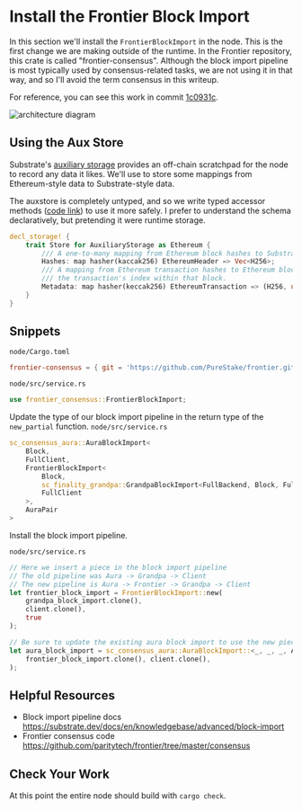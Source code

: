 # Install the Frontier Block Import

In this section we'll install the `FrontierBlockImport` in the node. This is the first change we are
making outside of the runtime. In the Frontier repository, this crate is called "frontier-consensus".
Although the block import pipeline is most typically used by consensus-related tasks, we are not using
it in that way, and so I'll avoid the term consensus in this writeup.

For reference, you can see this work in commit [1c0931c](https://github.com/JoshOrndorff/substrate-node-template/commit/1c0931c59122d02b6ee8b3c55d35532f2c2174ce).

![architecture diagram](../images/block-import.png)

## Using the Aux Store

Substrate's [auxiliary storage](https://substrate.dev/rustdocs/v2.0.0/sc_client_api/backend/trait.AuxStore.html) provides an off-chain scratchpad for the node to record any data it likes. We'll use to store some mappings from Ethereum-style data to Substrate-style data.

The auxstore is completely untyped, and so we write typed accessor methods ([code link](https://github.com/PureStake/frontier/blob/c5fe2a61f2aecd6cba62e7163b44af5a38bac6ad/consensus/src/aux_schema.rs)) to use it more safely. I prefer to understand the schema declaratively, but pretending it were runtime storage.

```rust
decl_storage! {
	trait Store for AuxiliaryStorage as Ethereum {
		/// A one-to-many mapping from Ethereum block hashes to Substrate block hashes
		Hashes: map hasher(kaccak256) EthereumHeader => Vec<H256>;
		/// A mapping from Ethereum transaction hashes to Ethereum block hashes and
		/// the transaction's index within that block.
		Metadata: map hasher(keccak256) EthereumTransaction => (H256, u32);
	}
}
```

## Snippets

`node/Cargo.toml`

```toml
frontier-consensus = { git = 'https://github.com/PureStake/frontier.git', branch = 'substrate-v2' }
```

`node/src/service.rs`

```rust
use frontier_consensus::FrontierBlockImport;
```

Update the type of our block import pipeline in the return type of the `new_partial` function.
`node/src/service.rs`

```rust
sc_consensus_aura::AuraBlockImport<
	Block,
	FullClient,
	FrontierBlockImport<
		Block,
		sc_finality_grandpa::GrandpaBlockImport<FullBackend, Block, FullClient, FullSelectChain>,
		FullClient
	>,
	AuraPair
>
```

Install the block import pipeline.

`node/src/service.rs`

```rust
// Here we insert a piece in the block import pipeline
// The old pipeline was Aura -> Grandpa -> Client
// The new pipeline is Aura -> Frontier -> Grandpa -> Client
let frontier_block_import = FrontierBlockImport::new(
	grandpa_block_import.clone(),
	client.clone(),
	true
);

// Be sure to update the existing aura block import to use the new piece.
let aura_block_import = sc_consensus_aura::AuraBlockImport::<_, _, _, AuraPair>::new(
	frontier_block_import.clone(), client.clone(),
);
```


## Helpful Resources

* Block import pipeline docs https://substrate.dev/docs/en/knowledgebase/advanced/block-import
* Frontier consensus code https://github.com/paritytech/frontier/tree/master/consensus

## Check Your Work

At this point the entire node should build with `cargo check`.

